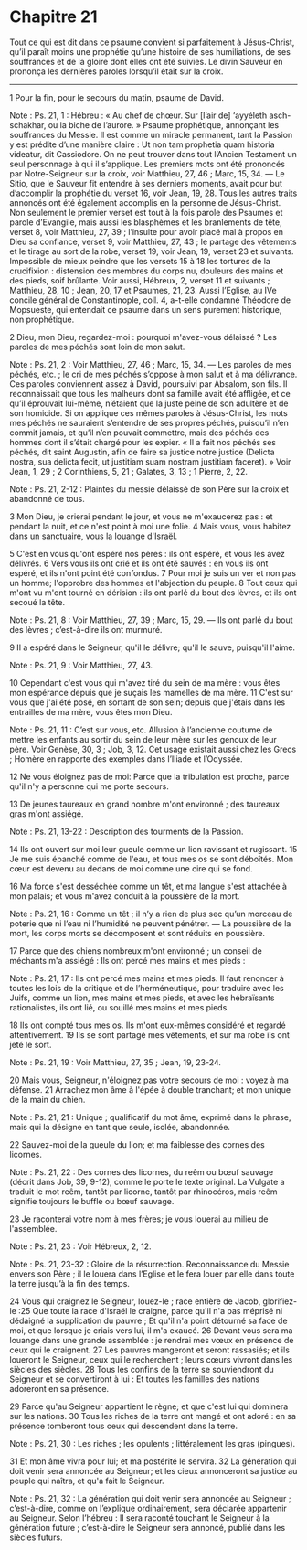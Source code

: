 # Chapitre 21

Tout ce qui est dit dans ce psaume convient si parfaitement à Jésus-Christ, qu’il paraît moins une prophétie qu’une histoire de ses humiliations, de ses souffrances et de la gloire dont elles ont été suivies.
Le divin Sauveur en prononça les dernières paroles lorsqu’il était sur la croix.

***

1 Pour la fin, pour le secours du matin, psaume de David.

<span class="bible-note">Note : </span> Ps. 21, 1 : Hébreu : « Au chef de chœur. Sur [l’air de] ‘ayyéleth asch-schakhar, ou la biche de l’aurore. » Psaume prophétique, annonçant les souffrances du Messie. Il est comme un miracle permanent, tant la Passion y est prédite d’une manière claire : Ut non tam prophetia quam historia videatur, dit Cassiodore. On ne peut trouver dans tout l’Ancien Testament un seul personnage à qui il s’applique. Les premiers mots ont été prononcés par Notre-Seigneur sur la croix, voir Matthieu, 27, 46 ; Marc, 15, 34. ― Le Sitio, que le Sauveur fit entendre à ses derniers moments, avait pour but d’accomplir la prophétie du verset 16, voir Jean, 19, 28. Tous les autres traits annoncés ont été également accomplis en la personne de Jésus-Christ. Non seulement le premier verset est tout à la fois parole des Psaumes et parole d’Evangile, mais aussi les blasphèmes et les branlements de tête, verset 8, voir Matthieu, 27, 39 ; l’insulte pour avoir placé mal à propos en Dieu sa confiance, verset 9, voir Matthieu, 27, 43 ; le
partage des vêtements et le tirage au sort de la robe, verset 19, voir Jean, 19, verset 23 et suivants. Impossible de mieux peindre que les versets 15 à 18 les tortures de la crucifixion : distension des membres du corps nu, douleurs des mains et des pieds, soif brûlante. Voir aussi, Hébreux, 2, verset 11 et suivants ; Matthieu, 28, 10 ; Jean, 20, 17 et Psaumes, 21, 23. Aussi l’Eglise, au IVe concile général de Constantinople, coll. 4, a-t-elle condamné Théodore de Mopsueste, qui entendait ce psaume dans un sens purement historique, non prophétique.


2 Dieu, mon Dieu, regardez-moi : pourquoi m'avez-vous délaissé ? Les paroles de mes péchés sont loin de mon salut.

<span class="bible-note">Note : </span> Ps. 21, 2 : Voir Matthieu, 27, 46 ; Marc, 15, 34. ― Les paroles de mes péchés, etc. ; le cri de mes péchés s’oppose à mon salut et à ma délivrance. Ces paroles conviennent assez à David, poursuivi par Absalom, son fils. Il reconnaissait que tous les malheurs dont sa famille avait été affligée, et ce qu’il éprouvait lui-même, n’étaient que la juste peine de son adultère et de son homicide. Si on applique ces mêmes paroles à Jésus-Christ, les mots mes péchés ne sauraient s’entendre de ses propres péchés, puisqu’il n’en commit jamais, et qu’il n’en pouvait commettre, mais des péchés des hommes dont il s’était chargé pour les expier. « Il a fait nos péchés ses péchés, dit saint Augustin, afin de faire sa justice notre justice (Delicta nostra, sua delicta fecit, ut justitiam suam nostram justitiam faceret). » Voir Jean, 1, 29 ; 2 Corinthiens, 5, 21 ; Galates, 3, 13 ; 1 Pierre, 2, 22.

<span class="bible-note">Note : </span> Ps. 21, 2-12 : Plaintes du messie délaissé de son Père sur la croix et abandonné de tous.

3 Mon Dieu, je crierai pendant le jour, et vous ne m'exaucerez pas : et pendant la nuit, et ce n'est point à moi une folie. 4 Mais vous, vous habitez dans un sanctuaire, vous la louange d'Israël.


5 C'est en vous qu'ont espéré nos pères : ils ont espéré, et vous les avez délivrés. 6 Vers vous ils ont crié et ils ont été sauvés : en vous ils ont espéré, et ils n'ont point été confondus. 7 Pour moi je suis un ver et non pas un homme; l'opprobre des hommes et l'abjection du peuple. 8 Tout ceux qui m'ont vu m'ont tourné en dérision : ils ont parlé du bout des lèvres, et ils ont secoué la tête.

<span class="bible-note">Note : </span> Ps. 21, 8 : Voir Matthieu, 27, 39 ; Marc, 15, 29. ― Ils ont parlé du bout des lèvres ; c’est-à-dire ils ont murmuré.


9 Il a espéré dans le Seigneur, qu'il le délivre; qu'il le sauve, puisqu'il l'aime.

<span class="bible-note">Note : </span> Ps. 21, 9 : Voir Matthieu, 27, 43.

10 Cependant c'est vous qui m'avez tiré du sein de ma mère : vous êtes mon espérance depuis que je suçais les mamelles de ma mère. 11 C'est sur vous que j'ai été posé, en sortant de son sein; depuis que j'étais dans les entrailles de ma mère, vous êtes mon Dieu.

<span class="bible-note">Note : </span> Ps. 21, 11 : C’est sur vous, etc. Allusion à l’ancienne coutume de mettre les enfants au sortir du sein de leur mère sur les genoux de leur père. Voir Genèse, 30, 3 ; Job, 3, 12. Cet usage existait aussi chez les Grecs ; Homère en rapporte des exemples dans l’Iliade et l’Odyssée.

12 Ne vous éloignez pas de moi: Parce que la tribulation est proche, parce qu'il n'y a personne qui me porte secours.


13 De jeunes taureaux en grand nombre m'ont environné ; des taureaux gras m'ont assiégé.

<span class="bible-note">Note : </span> Ps. 21, 13-22 : Description des tourments de la Passion.

14 Ils ont ouvert sur moi leur gueule comme un lion ravissant et rugissant. 15 Je me suis épanché comme de l'eau, et tous mes os se sont déboîtés. Mon cœur est devenu au dedans de moi comme une cire qui se fond.


16 Ma force s'est desséchée comme un têt, et ma langue s'est attachée à mon palais; et vous m'avez conduit à la poussière de la mort.

<span class="bible-note">Note : </span> Ps. 21, 16 : Comme un têt ; il n’y a rien de plus sec qu’un morceau de poterie que ni l’eau ni l’humidité ne peuvent pénétrer. ― La poussière de la mort, les corps morts se décomposent et sont réduits en poussière.

17 Parce que des chiens nombreux m'ont environné ; un conseil de méchants m'a assiégé : Ils ont percé mes mains et mes pieds :

<span class="bible-note">Note : </span> Ps. 21, 17 : Ils ont percé mes mains et mes pieds. Il faut renoncer à toutes les lois de la critique et de l’herméneutique, pour traduire avec les Juifs, comme un lion, mes mains et mes pieds, et avec les hébraïsants rationalistes, ils ont lié, ou souillé mes mains et mes pieds.

18 Ils ont compté tous mes os. Ils m'ont eux-mêmes considéré et regardé attentivement. 19 Ils se sont partagé mes vêtements, et sur ma robe ils ont jeté le sort.

<span class="bible-note">Note : </span> Ps. 21, 19 : Voir Matthieu, 27, 35 ; Jean, 19, 23-24.


20 Mais vous, Seigneur, n'éloignez pas votre secours de moi : voyez à ma défense. 21 Arrachez mon âme à l'épée à double tranchant; et mon unique de la main du chien.

<span class="bible-note">Note : </span> Ps. 21, 21 : Unique ; qualificatif du mot âme, exprimé dans la phrase, mais qui la désigne en tant que seule, isolée, abandonnée.

22 Sauvez-moi de la gueule du lion; et ma faiblesse des cornes des licornes.

<span class="bible-note">Note : </span> Ps. 21, 22 : Des cornes des licornes, du reêm ou bœuf sauvage (décrit dans Job, 39, 9-12), comme le porte le texte original. La Vulgate a traduit le mot reêm, tantôt par licorne, tantôt par rhinocéros, mais reêm signifie toujours le buffle ou bœuf sauvage.


23 Je raconterai votre nom à mes frères; je vous louerai au milieu de l'assemblée.

<span class="bible-note">Note : </span> Ps. 21, 23 : Voir Hébreux, 2, 12.

<span class="bible-note">Note : </span> Ps. 21, 23-32 : Gloire de la résurrection. Reconnaissance du Messie envers son Père ; il le louera dans l’Eglise et le fera louer par elle dans toute la terre jusqu’à la fin des temps.

24 Vous qui craignez le Seigneur, louez-le ; race entière de Jacob, glorifiez-le :25 Que toute la race d'Israël le craigne, parce qu'il n'a pas méprisé ni dédaigné la supplication du pauvre ; Et qu'il n'a point détourné sa face de moi, et que lorsque je criais vers lui, il m'a exaucé. 26 Devant vous sera ma louange dans une grande assemblée : je rendrai mes vœux en présence de ceux qui le craignent. 27 Les pauvres mangeront et seront rassasiés; et ils loueront le Seigneur, ceux qui le recherchent ; leurs cœurs vivront dans les siècles des siècles. 28 Tous les confins de la terre se souviendront du Seigneur et se convertiront à lui : Et toutes les familles des nations adoreront en sa présence.


29 Parce qu'au Seigneur appartient le règne; et que c'est lui qui dominera sur les nations. 30 Tous les riches de la terre ont mangé et ont adoré : en sa présence tomberont tous ceux qui descendent dans la terre.

<span class="bible-note">Note : </span> Ps. 21, 30 : Les riches ; les opulents ; littéralement les gras (pingues).

31 Et mon âme vivra pour lui; et ma postérité le servira. 32 La génération qui doit venir sera annoncée au Seigneur; et les cieux annonceront sa justice au peuple qui naîtra, et qu'a fait le Seigneur.

<span class="bible-note">Note : </span> Ps. 21, 32 : La génération qui doit venir sera annoncée au Seigneur ; c’est-à-dire, comme on l’explique ordinairement, sera déclarée appartenir au Seigneur. Selon l’hébreu : Il sera raconté touchant le Seigneur à la génération future ; c’est-à-dire le Seigneur sera annoncé, publié dans les siècles futurs.


